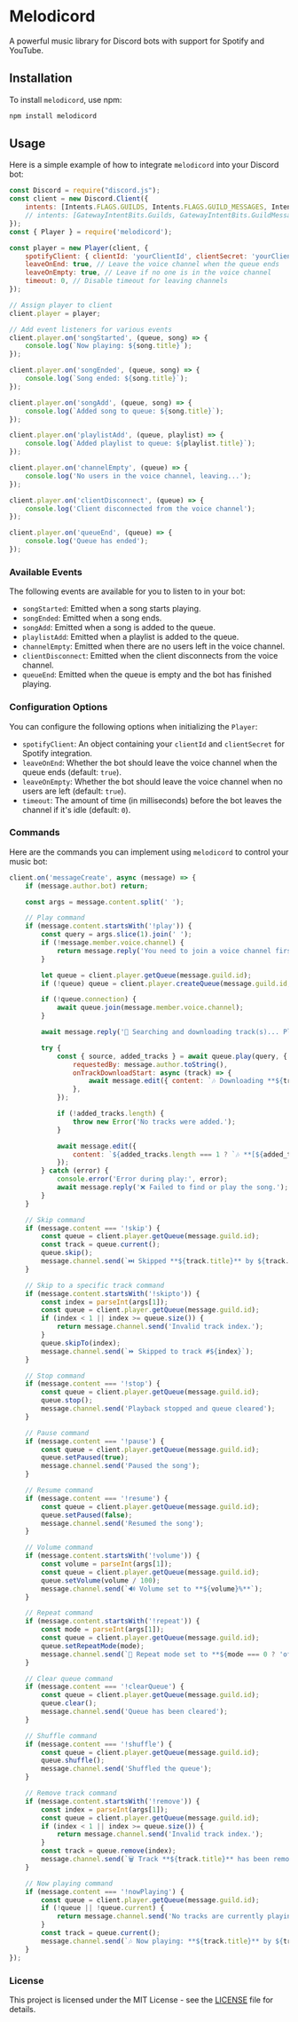 # Melodicord

A powerful music library for Discord bots with support for Spotify and YouTube.

## Installation

To install `melodicord`, use npm:

```bash
npm install melodicord
```

## Usage

Here is a simple example of how to integrate `melodicord` into your Discord bot:

```javascript
const Discord = require("discord.js");
const client = new Discord.Client({
    intents: [Intents.FLAGS.GUILDS, Intents.FLAGS.GUILD_MESSAGES, Intents.FLAGS.GUILD_VOICE_STATES]
    // intents: [GatewayIntentBits.Guilds, GatewayIntentBits.GuildMessages, GatewayIntentBits.GuildVoiceStates] for discord.js v14
});
const { Player } = require('melodicord');

const player = new Player(client, {
    spotifyClient: { clientId: 'yourClientId', clientSecret: 'yourClientSecret' },
    leaveOnEnd: true, // Leave the voice channel when the queue ends
    leaveOnEmpty: true, // Leave if no one is in the voice channel
    timeout: 0, // Disable timeout for leaving channels
});

// Assign player to client
client.player = player;

// Add event listeners for various events
client.player.on('songStarted', (queue, song) => {
    console.log(`Now playing: ${song.title}`);
});

client.player.on('songEnded', (queue, song) => {
    console.log(`Song ended: ${song.title}`);
});

client.player.on('songAdd', (queue, song) => {
    console.log(`Added song to queue: ${song.title}`);
});

client.player.on('playlistAdd', (queue, playlist) => {
    console.log(`Added playlist to queue: ${playlist.title}`);
});

client.player.on('channelEmpty', (queue) => {
    console.log('No users in the voice channel, leaving...');
});

client.player.on('clientDisconnect', (queue) => {
    console.log('Client disconnected from the voice channel');
});

client.player.on('queueEnd', (queue) => {
    console.log('Queue has ended');
});
```

### Available Events

The following events are available for you to listen to in your bot:

- `songStarted`: Emitted when a song starts playing.
- `songEnded`: Emitted when a song ends.
- `songAdd`: Emitted when a song is added to the queue.
- `playlistAdd`: Emitted when a playlist is added to the queue.
- `channelEmpty`: Emitted when there are no users left in the voice channel.
- `clientDisconnect`: Emitted when the client disconnects from the voice channel.
- `queueEnd`: Emitted when the queue is empty and the bot has finished playing.

### Configuration Options

You can configure the following options when initializing the `Player`:

- `spotifyClient`: An object containing your `clientId` and `clientSecret` for Spotify integration.
- `leaveOnEnd`: Whether the bot should leave the voice channel when the queue ends (default: `true`).
- `leaveOnEmpty`: Whether the bot should leave the voice channel when no users are left (default: `true`).
- `timeout`: The amount of time (in milliseconds) before the bot leaves the channel if it's idle (default: `0`).

### Commands

Here are the commands you can implement using `melodicord` to control your music bot:

```js
client.on('messageCreate', async (message) => {
    if (message.author.bot) return;

    const args = message.content.split(' ');

    // Play command
    if (message.content.startsWith('!play')) {
        const query = args.slice(1).join(' ');
        if (!message.member.voice.channel) {
            return message.reply('You need to join a voice channel first!');
        }

        let queue = client.player.getQueue(message.guild.id);
        if (!queue) queue = client.player.createQueue(message.guild.id, { data: { channel: message.channel } });

        if (!queue.connection) {
            await queue.join(message.member.voice.channel);
        }

        await message.reply('🔄 Searching and downloading track(s)... Please wait.');

        try {
            const { source, added_tracks } = await queue.play(query, {
                requestedBy: message.author.toString(),
                onTrackDownloadStart: async (track) => {
                    await message.edit({ content: `🎶 Downloading **${track.title}** by ${track.author.name}...` });
                },
            });

            if (!added_tracks.length) {
                throw new Error('No tracks were added.');
            }

            await message.edit({
                content: `${added_tracks.length === 1 ? `🎶 **[${added_tracks[0].title}](${added_tracks[0].url})** added to the queue.` : `🎶 Successfully added ${added_tracks.length} tracks from **${source}** to the queue.`}`,
            });
        } catch (error) {
            console.error('Error during play:', error);
            await message.reply('❌ Failed to find or play the song.');
        }
    }

    // Skip command
    if (message.content === '!skip') {
        const queue = client.player.getQueue(message.guild.id);
        const track = queue.current();
        queue.skip();
        message.channel.send(`⏭️ Skipped **${track.title}** by ${track.author.name}.`);
    }

    // Skip to a specific track command
    if (message.content.startsWith('!skipto')) {
        const index = parseInt(args[1]);
        const queue = client.player.getQueue(message.guild.id);
        if (index < 1 || index >= queue.size()) {
            return message.channel.send('Invalid track index.');
        }
        queue.skipTo(index);
        message.channel.send(`⏩ Skipped to track #${index}`);
    }

    // Stop command
    if (message.content === '!stop') {
        const queue = client.player.getQueue(message.guild.id);
        queue.stop();
        message.channel.send('Playback stopped and queue cleared');
    }

    // Pause command
    if (message.content === '!pause') {
        const queue = client.player.getQueue(message.guild.id);
        queue.setPaused(true);
        message.channel.send('Paused the song');
    }

    // Resume command
    if (message.content === '!resume') {
        const queue = client.player.getQueue(message.guild.id);
        queue.setPaused(false);
        message.channel.send('Resumed the song');
    }

    // Volume command
    if (message.content.startsWith('!volume')) {
        const volume = parseInt(args[1]);
        const queue = client.player.getQueue(message.guild.id);
        queue.setVolume(volume / 100);
        message.channel.send(`🔊 Volume set to **${volume}%**`);
    }

    // Repeat command
    if (message.content.startsWith('!repeat')) {
        const mode = parseInt(args[1]);
        const queue = client.player.getQueue(message.guild.id);
        queue.setRepeatMode(mode);
        message.channel.send(`🔁 Repeat mode set to **${mode === 0 ? 'off' : (mode === 1 ? 'track' : 'queue')}**`);
    }

    // Clear queue command
    if (message.content === '!clearQueue') {
        const queue = client.player.getQueue(message.guild.id);
        queue.clear();
        message.channel.send('Queue has been cleared');
    }

    // Shuffle command
    if (message.content === '!shuffle') {
        const queue = client.player.getQueue(message.guild.id);
        queue.shuffle();
        message.channel.send('Shuffled the queue');
    }

    // Remove track command
    if (message.content.startsWith('!remove')) {
        const index = parseInt(args[1]);
        const queue = client.player.getQueue(message.guild.id);
        if (index < 1 || index >= queue.size()) {
            return message.channel.send('Invalid track index.');
        }
        const track = queue.remove(index);
        message.channel.send(`🗑️ Track **${track.title}** has been removed from the queue.`);
    }

    // Now playing command
    if (message.content === '!nowPlaying') {
        const queue = client.player.getQueue(message.guild.id);
        if (!queue || !queue.current) {
            return message.channel.send('No tracks are currently playing.');
        }
        const track = queue.current();
        message.channel.send(`🎶 Now playing: **${track.title}** by ${track.author.name}`);
    }
});
```

### License

This project is licensed under the MIT License - see the [LICENSE](LICENSE) file for details.